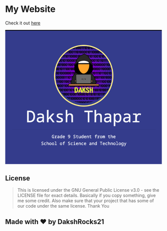 # My Website
Check it out <a href="https://www.dakshthapar.com">here</a>

![](assets/image.png)
## License
>This is licensed under the GNU General Public License v3.0 - see the LICENSE file for exact details. Basically if you copy something, give me some credit. Also make sure that your project that has some of our code under the same license. Thank You


## Made with &hearts; by DakshRocks21